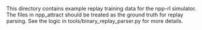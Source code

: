This directory contains example replay training data for the npp-rl simulator.
The files in npp_attract should be treated as the ground truth for replay parsing.
See the logic in tools/binary_replay_parser.py for more details.